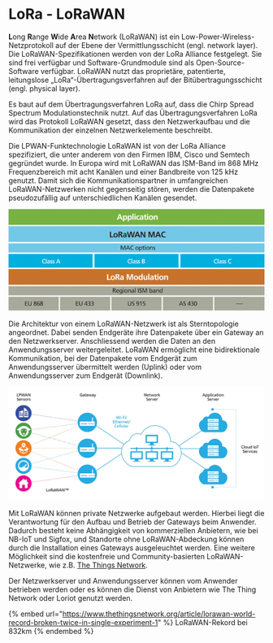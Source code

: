 # LoRa - LoRaWAN

**L**ong **R**ange **W**ide **A**rea **N**etwork (LoRaWAN) ist ein Low-Power-Wireless-Netzprotokoll auf der Ebene der Vermittlungsschicht (engl. network layer). Die LoRaWAN-Spezifikationen werden von der LoRa Alliance festgelegt. Sie sind frei verfügbar und Software-Grundmodule sind als Open-Source-Software verfügbar. LoRaWAN nutzt das proprietäre, patentierte, leitungslose „LoRa“-Übertragungsverfahren auf der Bitübertragungsschicht (engl. physical layer).

Es baut auf dem Übertragungsverfahren LoRa auf, dass die Chirp Spread Spectrum Modulationstechnik nutzt. Auf das Übertragungsverfahren LoRa wird das Protokoll LoRaWAN gesetzt, dass den Netzwerkaufbau und die Kommunikation der einzelnen Netzwerkelemente beschreibt.

Die LPWAN-Funktechnologie LoRaWAN ist von der LoRa Alliance spezifiziert, die unter anderem von den Firmen IBM, Cisco und Semtech gegründet wurde. In Europa wird mit LoRaWAN das ISM-Band im 868 MHz Frequenzbereich mit acht Kanälen und einer Bandbreite von 125 kHz genutzt. Damit sich die Kommunikationspartner in umfangreichen LoRaWAN-Netzwerken nicht gegenseitig stören, werden die Datenpakete pseudozufällig auf unterschiedlichen Kanälen gesendet.

![LoRaWAN Protokoll (Quelle: semtech.com)](../../../.gitbook/assets/LoRaWAN-Protocol-Stack.png)

Die Architektur von einem LoRaWAN-Netzwerk ist als Sterntopologie angeordnet. Dabei senden Endgeräte ihre Datenpakete über ein Gateway an den Netzwerkserver. Anschliessend werden die Daten an den Anwendungsserver weitergeleitet. LoRaWAN ermöglicht eine bidirektionale Kommunikation, bei der Datenpakete vom Endgerät zum Anwendungsserver übermittelt werden (Uplink) oder vom Anwendungsserver zum Endgerät (Downlink).

![(Quelle: semtech.com)](../../../.gitbook/assets/LoRa-Diagram-NetworkArchitecture.jpg)

Mit LoRaWAN können private Netzwerke aufgebaut werden. Hierbei liegt die Verantwortung für den Aufbau und Betrieb der Gateways beim Anwender. Dadurch besteht keine Abhängigkeit von kommerziellen Anbietern, wie bei NB-IoT und Sigfox, und Standorte ohne LoRaWAN-Abdeckung können durch die Installation eines Gateways ausgeleuchtet werden. Eine weitere Möglichkeit sind die kostenfreie und Community-basierten LoRaWAN-Netzwerke, wie z.B. [The Things Network](ttn-the-things-network.md).

Der Netzwerkserver und Anwendungsserver können vom Anwender betrieben werden oder es können die Dienst von Anbietern wie The Thing Network oder Loriot genutzt werden.

{% embed url="https://www.thethingsnetwork.org/article/lorawan-world-record-broken-twice-in-single-experiment-1" %}
LoRaWAN-Rekord bei 832km
{% endembed %}

